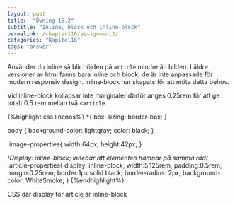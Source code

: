 ```yaml
---
layout: post
title:  "Övning 16.2"
subtitle: "Inline, block och inline-block"
permalink: /chapter116/assignment2/
categories: "Kapitel16"
tags: "answer"
---
```

Använder du inline så blir höjden på `article` mindre än bilden. I äldre versioner av html fanns bara inline och block, de är inte anpassade för modern responsiv design. Inline-block har skapats för att möta detta behov.

Vid inline-block kollapsar inte marginaler därför anges 0.25rem för att ge totalt 0.5 rem mellan två `<article`.  

{%highlight css linenos%}
*{
  box-sizing: border-box;
}

body {
  background-color: lightgray;
  color: black;
}

.image-properties{
  width:64px;
  height:42px;
}

/*Display: inline-block; innebär att elementen hamnar på samma rad*/
.article-properties{
  display: inline-block;
  width:5.125rem;
  padding:0.5rem;
  margin:0.25rem;
  border:1px solid black;
  border-radius: 2px;
  background-color: WhiteSmoke;
}
{%endhighlight%}
<figcaption>CSS där display för article är inline-block</figcaption>  
